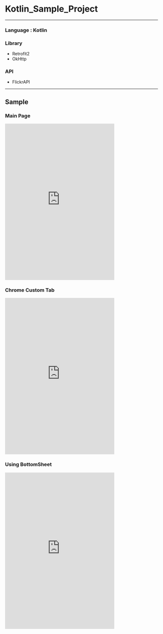 # Kotlin_Sample_Project

* * *

### Language : Kotlin     
### Library    
- Retrofit2
- OkHttp      
### API
- FlickrAPI   


* * *
## Sample
### Main Page
<iframe width="360" height="515" src="https://youtu.be/pNhC9xeurEU" frameborder="0" allowfullscreen></iframe>

### Chrome Custom Tab
<iframe width="360" height="515" src="https://youtu.be/nKxtADWivRM" frameborder="0" allowfullscreen></iframe>

### Using BottomSheet 
<iframe width="360" height="515" src="https://youtu.be/_Nx2hD56EKM" frameborder="0" allowfullscreen></iframe>

